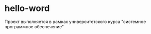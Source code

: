 # hello-word
Проект выполняется в рамках университетского курса "системное программное обеспечение"
